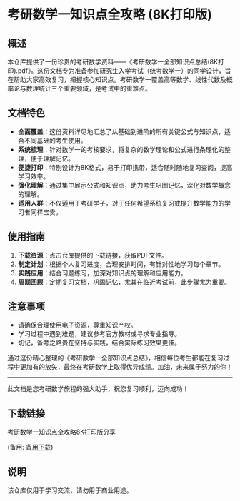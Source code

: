 # 考研数学一知识点全攻略 (8K打印版)

## 概述

本仓库提供了一份珍贵的考研数学资料——《考研数学一全部知识点总结(8K打印).pdf》。这份文档专为准备参加研究生入学考试（统考数学一）的同学设计，旨在帮助大家高效复习，把握核心知识点。考研数学一覆盖高等数学、线性代数及概率论与数理统计三个重要领域，是考试中的重难点。

## 文档特色

- **全面覆盖**：这份资料详尽地汇总了从基础到进阶的所有关键公式与知识点，适合不同基础的考生使用。
- **系统梳理**：针对数学一的考核要求，将复杂的数学理论和公式进行条理化的整理，便于理解记忆。
- **便捷打印**：特别设计为8K格式，易于打印携带，适合随时随地复习查阅，提高学习效率。
- **强化理解**：通过集中展示公式和知识点，助力考生巩固记忆，深化对数学概念的理解。
- **适用人群**：不仅适用于考研学子，对于任何希望系统复习或提升数学能力的学习者同样宝贵。

## 使用指南

1. **下载资源**：点击仓库提供的下载链接，获取PDF文件。
2. **制定计划**：根据个人复习进度，合理安排时间，有针对性地学习每个章节。
3. **实践应用**：结合习题练习，加深对知识点的理解和应用能力。
4. **周期回顾**：定期复习文档，巩固记忆，尤其在临近考试前，此步骤尤为重要。

## 注意事项

- 请确保合理使用电子资源，尊重知识产权。
- 学习过程中遇到难题，建议参考官方教材或寻求专业指导。
- 切记，备考之路贵在坚持与实践，结合实际练习效果更佳。

通过这份精心整理的《考研数学一全部知识点总结》，相信每位考生都能在复习过程中更加有的放矢，最终在考研数学上取得优异成绩。加油，未来属于努力的你！

---

此文档是您考研数学旅程的强大助手，祝您复习顺利，迈向成功！

## 下载链接
[考研数学一知识点全攻略8K打印版分享](https://pan.quark.cn/s/84e96fb9489e) 

(备用: [备用下载](https://pan.baidu.com/s/1MQfG0a2otAnS8CcdRlwKQA?pwd=1234))

## 说明

该仓库仅用于学习交流，请勿用于商业用途。
